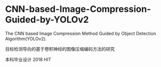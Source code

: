 # CNN-based-Image-Compression-Guided-by-YOLOv2

The CNN based Image Compression Method Guided by Object Detection Algorithm(YOLOv2).

目标检测导向的基于卷积神经的图像压缩编码方法的研究



本科毕业设计 2018 HIT

